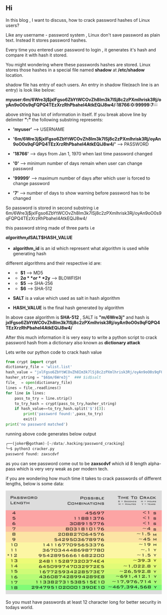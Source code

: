 ## Hi

In this blog , I want to discuss, how to crack password hashes of Linux users? 

Like any username - password system , Linux don't save password as plain text. Instead It stores password hashes. 

Every time you entered user password to login , it generates it's hash and compare it with hash it stored.

You might wondering where these passwords hashes are stored. Linux stores those hashes in a special file named **shadow** at **/etc/shadow** location.

shadow file has entry of each users. An entry in shadow file(each line is an entry) is look like below:

**myuser:$6$m/6Wre3j$jxlFgso6ZbYtWCOvZh8Im3k7lSj8c2zPXmlhrisk3Rj/oyAn9oO0s9qFQPQ4TEzXrzRhPbaheI4AtkEQiJ8w4/:18766:0:99999:7:::**

above string has lot of information in itself. If you break above line by delimiter **":"** the  following substring represents:

- **'myuser'**  --> USERNAME

- **'$6$m/6Wre3j$jxlFgso6ZbYtWCOvZh8Im3k7lSj8c2zPXmlhrisk3Rj/oyAn9oO0s9qFQPQ4TEzXrzRhPbaheI4AtkEQiJ8w4/'** --> PASSWORD

- **'18766'** --> days from Jan 1, 1970 when last time password changed

- **'0'** --> minimum number of days remain when user can change password

- **'99999'** --> maximum number of days after which user is forced to change password

- **'7'** --> number of days to show warning before password has to be changed

So password is stored in second substring i.e $6$m/6Wre3j$jxlFgso6ZbYtWCOvZh8Im3k7lSj8c2zPXmlhrisk3Rj/oyAn9oO0s9qFQPQ4TEzXrzRhPbaheI4AtkEQiJ8w4/

this password string made of three parts i.e

**$algorithm_id$SALT$HASH_VALUE**

- **algorithm_id** is an id which represent what algorithm is used while generating hash 

different algorithms and their respective id are:

- - **$1** --> MD5

- - **$2a**  or **$2y** --> BLOWFISH

- - **$5** --> SHA-256

- - **$6** --> SHA-512

- **SALT** is a value which used as salt in hash algorithm

- **HASH_VALUE** is the final hash generated by algorithm

In above case algorithm is **SHA-512** , SALT is **"m/6Wre3j"**  and hash is **jxlFgso6ZbYtWCOvZh8Im3k7lSj8c2zPXmlhrisk3Rj/oyAn9oO0s9qFQPQ4TEzXrzRhPbaheI4AtkEQiJ8w4/**

After this much information it is very easy to write a python script to crack password hash from a dictionary also known as **dictionary attack** 

Lets write our python code to crack hash value

```python
from crypt import crypt
dictionary_file = 'wlist.list'
hash_value = "jxlFgso6ZbYtWCOvZh8Im3k7lSj8c2zPXmlhrisk3Rj/oyAn9oO0s9qFQPQ4TEzXrzRhPbaheI4AtkEQiJ8w4/"
hasher_string = "$6$m/6Wre3j"  ### $id$salt
file_  = open(dictionary_file)
lines = file_.readlines()
for line in lines:
    pass_to_try = line.strip()
    to_try_hash = crypt(pass_to_try,hasher_string)
    if hash_value==to_try_hash.split('$')[3]:
        print('password found:',pass_to_try)
        exit()
print('no password matched')
```

running above code generates below output

```python
┌──(joker㉿gotham)-[~/data/.hacking/password_cracking]
└─$ python3 cracker.py
password found: zaxscdvf

```

as you can see password come out to be **zaxscdvf** which id 8 length alpha-pass which is very very weak as per modern tech.

if you are wondering how much time it takes to crack passwords of different lengths, below is some data:

![19.png](https://github.com/gurus158/blogs/blob/gh-pages/images/19.png?raw=true)



So you must have passwords at least 12 character long for better security in todays world.